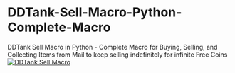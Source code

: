 # DDTank-Sell-Macro-Python-Complete-Macro
DDTank Sell Macro in Python - Complete Macro for Buying, Selling, and Collecting Items from Mail to keep selling indefinitely for infinite Free Coins
[![DDTank Sell Macro](https://github.com/HeiwaRyuu/DDTank-Sell-Macro-Python-Complete-Macro/assets/43082973/4def696f-2913-4da3-916c-55eb535062ca)](https://www.youtube.com/watch?v=Qjhk2VG-eoc "DDTank Sell Macro - Click to Watch!")
